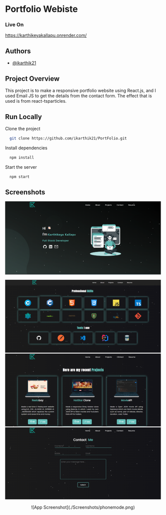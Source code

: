 # Portfolio Webiste

### Live On

https://karthikeyakallapu.onrender.com/
 
## Authors

- [@ikarthik21](https://github.com/ikarthik21)

## Project Overview
This project is to make a responsive portfolio website using React.js, and I used Email JS to get the details from the contact form. The effect that is used is from react-tsparticles.

 


## Run Locally

Clone the project

```bash
  git clone https://github.com/ikarthik21/PortFolio.git
```



Install dependencies

```bash
  npm install
```

 

Start the server

```bash
  npm start
```


## Screenshots
 

![App Screenshot](./Screenshots/home.png)

 
![App Screenshot](./Screenshots/profskills.png)
![App Screenshot](./Screenshots/projects.png)
![App Screenshot](./Screenshots/contact.png)

<div align="center"> 
![App Screenshot](./Screenshots/phonemode.png)  
</div>
